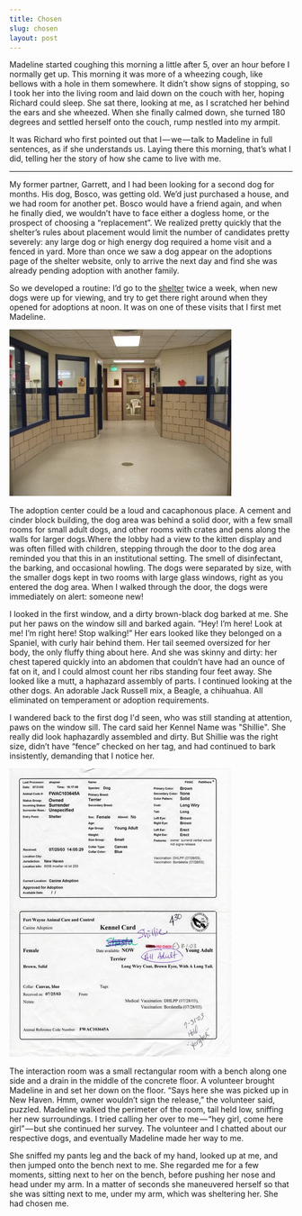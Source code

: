 ```yaml
---
title: Chosen
slug: chosen
layout: post
---
```

Madeline started coughing this morning a little after 5, over an hour before I normally get up. This morning it was more of a wheezing cough, like bellows with a hole in them somewhere. It didn’t show signs of stopping, so I took her into the living room and laid down on the couch with her, hoping Richard could sleep. She sat there, looking at me, as I scratched her behind the ears and she wheezed. When she finally calmed down, she turned 180 degrees and settled herself onto the couch, rump nestled into my armpit.

It was Richard who first pointed out that I — we — talk to Madeline in full sentences, as if she understands us. Laying there this morning, that’s what I did, telling her the story of how she came to live with me.

---

My former partner, Garrett, and I had been looking for a second dog for months. His dog, Bosco, was getting old. We’d just purchased a house, and we had room for another pet. Bosco would have a friend again, and when he finally died, we wouldn’t have to face either a dogless home, or the prospect of choosing a “replacement”. We realized pretty quickly that the shelter’s rules about placement would limit the number of candidates pretty severely: any large dog or high energy dog required a home visit and a fenced in yard. More than once we saw a dog appear on the adoptions page of the shelter website, only to arrive the next day and find she was already pending adoption with another family.

So we developed a routine: I’d go to the [shelter](http://www.cityoffortwayne.org/animal-care-and-control.html) twice a week, when new dogs were up for viewing, and try to get there right around when they opened for adoptions at noon. It was on one of these visits that I first met Madeline.

![Silvrback blog image sb_float_right](/images/center_medium.JPG)

The adoption center could be a loud and cacaphonous place. A cement and cinder block building, the dog area was behind a solid door, with a few small rooms for small adult dogs, and other rooms with crates and pens along the walls for larger dogs.Where the lobby had a view to the kitten display and was often filled with children, stepping through the door to the dog area reminded you that this in an institutional setting. The smell of disinfectant, the barking, and occasional howling. The dogs were separated by size, with the smaller dogs kept in two rooms with large glass windows, right as you entered the dog area. When I walked through the door, the dogs were immediately on alert: someone new! 

I looked in the first window, and a dirty brown-black dog barked at me. She put her paws on the window sill and barked again. “Hey! I’m here! Look at me! I’m right here! Stop walking!” Her ears looked like they belonged on a Spaniel, with curly hair behind them. Her tail seemed oversized for her body, the only fluffy thing about here. And she was skinny and dirty: her chest tapered quickly into an abdomen that couldn’t have had an ounce of fat on it, and I could almost count her ribs standing four feet away. She looked like a mutt, a haphazard assembly of parts. I continued looking at the other dogs. An adorable Jack Russell mix, a Beagle, a chihuahua. All eliminated on temperament or adoption requirements.

I wandered back to the first dog I'd seen, who was still standing at attention, paws on the window sill. The card said her Kennel Name was "Shillie". She really did look haphazardly assembled and dirty. But Shillie was the right size, didn’t have “fence” checked on her tag, and had continued to bark insistently, demanding that I notice her.

!["Shillie"'s Kennel Card  sb_float](/images/EPSON002_medium.JPG)

The interaction room was a small rectangular room with a bench along one side and a drain in the middle of the concrete floor. A volunteer brought Madeline in and set her down on the floor. “Says here she was picked up in New Haven. Hmm, owner wouldn’t sign the release,” the volunteer said, puzzled. Madeline walked the perimeter of the room, tail held low, sniffing her new surroundings. I tried calling her over to me — “hey girl, come here girl” — but she continued her survey. The volunteer and I chatted about our respective dogs, and eventually Madeline made her way to me. 

She sniffed my pants leg and the back of my hand, looked up at me, and then jumped onto the bench next to me. She regarded me for a few moments, sitting next to her on the bench, before pushing her nose and head under my arm. In a matter of seconds she maneuvered herself so that she was sitting next to me, under my arm, which was sheltering her. She had chosen me.
